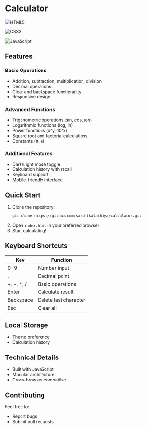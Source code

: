 # Calculator

![HTML5](https://img.shields.io/badge/html5-%23E34F26.svg?style=for-the-badge&logo=html5&logoColor=white)

![CSS3](https://img.shields.io/badge/css3-%231572B6.svg?style=for-the-badge&logo=css3&logoColor=white)

![JavaScript](https://img.shields.io/badge/javascript-%23323330.svg?style=for-the-badge&logo=javascript&logoColor=%23F7DF1E)


## Features

### Basic Operations
- Addition, subtraction, multiplication, division
- Decimal operations
- Clear and backspace functionality
- Responsive design

### Advanced Functions
- Trigonometric operations (sin, cos, tan)
- Logarithmic functions (log, ln)
- Power functions (x^y, 10^x)
- Square root and factorial calculations
- Constants (π, e)

### Additional Features
- Dark/Light mode toggle
- Calculation history with recall
- Keyboard support
- Mobile-friendly interface

## Quick Start

1. Clone the repository:
   ```bash
   git clone https://github.com/sarthikalathiya/calculator.git
   ```
2. Open `index.html` in your preferred browser
3. Start calculating!

## Keyboard Shortcuts

| Key           | Function                     |
|---------------|------------------------------|
| 0-9           | Number input                |
| .             | Decimal point               |
| +, -, *, /    | Basic operations            |
| Enter         | Calculate result            |
| Backspace     | Delete last character       |
| Esc           | Clear all                   |

## Local Storage
- Theme preference
- Calculation history

## Technical Details
- Built with JavaScript
- Modular architecture
- Cross-browser compatible

## Contributing
Feel free to:
- Report bugs
- Submit pull requests